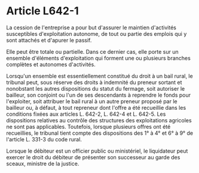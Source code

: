 # Article L642-1

La cession de l'entreprise a pour but d'assurer le maintien d'activités susceptibles d'exploitation autonome, de tout ou partie des emplois qui y sont attachés et d'apurer le passif.

Elle peut être totale ou partielle. Dans ce dernier cas, elle porte sur un ensemble d'éléments d'exploitation qui forment une ou plusieurs branches complètes et autonomes d'activités.

Lorsqu'un ensemble est essentiellement constitué du droit à un bail rural, le tribunal peut, sous réserve des droits à indemnité du preneur sortant et nonobstant les autres dispositions du statut du fermage, soit autoriser le bailleur, son conjoint ou l'un de ses descendants à reprendre le fonds pour l'exploiter, soit attribuer le bail rural à un autre preneur proposé par le bailleur ou, à défaut, à tout repreneur dont l'offre a été recueillie dans les conditions fixées aux articles L. 642-2, L. 642-4 et L. 642-5. Les dispositions relatives au contrôle des structures des exploitations agricoles ne sont pas applicables. Toutefois, lorsque plusieurs offres ont été recueillies, le tribunal tient compte des dispositions des 1° à 4° et 6° à 9° de l'article L. 331-3 du code rural.

Lorsque le débiteur est un officier public ou ministériel, le liquidateur peut exercer le droit du débiteur de présenter son successeur au garde des sceaux, ministre de la justice.
